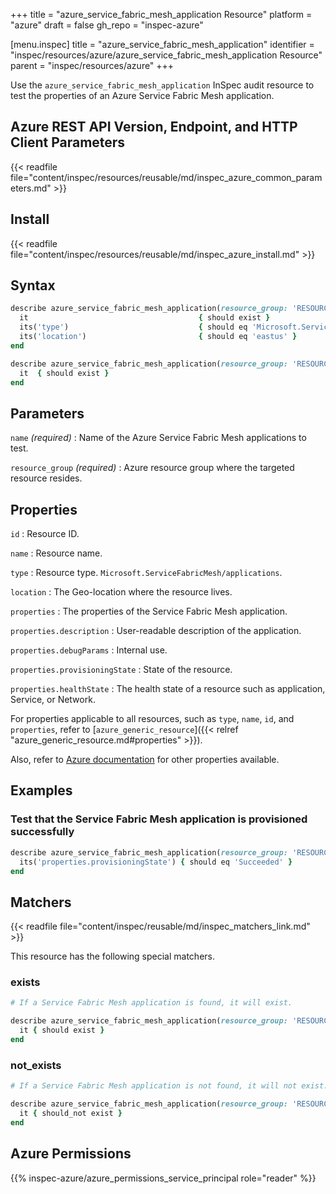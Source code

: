 +++
title = "azure_service_fabric_mesh_application Resource"
platform = "azure"
draft = false
gh_repo = "inspec-azure"

[menu.inspec]
title = "azure_service_fabric_mesh_application"
identifier = "inspec/resources/azure/azure_service_fabric_mesh_application Resource"
parent = "inspec/resources/azure"
+++

Use the `azure_service_fabric_mesh_application` InSpec audit resource to test the properties of an Azure Service Fabric Mesh application.

## Azure REST API Version, Endpoint, and HTTP Client Parameters

{{< readfile file="content/inspec/resources/reusable/md/inspec_azure_common_parameters.md" >}}

## Install

{{< readfile file="content/inspec/resources/reusable/md/inspec_azure_install.md" >}}

## Syntax

```ruby
describe azure_service_fabric_mesh_application(resource_group: 'RESOURCE_GROUP', name: 'SERVICE_FABRIC_MESH_APP_NAME') do
  it                                      { should exist }
  its('type')                             { should eq 'Microsoft.ServiceFabricMesh/applications' }
  its('location')                         { should eq 'eastus' }
end
```

```ruby
describe azure_service_fabric_mesh_application(resource_group: 'RESOURCE_GROUP', name: 'SERVICE_FABRIC_MESH_APP_NAME') do
  it  { should exist }
end
```

## Parameters

`name` _(required)_
: Name of the Azure Service Fabric Mesh applications to test.

`resource_group` _(required)_
: Azure resource group where the targeted resource resides.

## Properties

`id`
: Resource ID.

`name`
: Resource name.

`type`
: Resource type. `Microsoft.ServiceFabricMesh/applications`.

`location`
: The Geo-location where the resource lives.

`properties`
: The properties of the Service Fabric Mesh application.

`properties.description`
: User-readable description of the application.

`properties.debugParams`
: Internal use.

`properties.provisioningState`
: State of the resource.

`properties.healthState`
: The health state of a resource such as application, Service, or Network.

For properties applicable to all resources, such as `type`, `name`, `id`, and `properties`, refer to [`azure_generic_resource`]({{< relref "azure_generic_resource.md#properties" >}}).

Also, refer to [Azure documentation](https://docs.microsoft.com/en-us/rest/api/servicefabric/sfmeshrp-api-application_get) for other properties available.

## Examples

### Test that the Service Fabric Mesh application is provisioned successfully

```ruby
describe azure_service_fabric_mesh_application(resource_group: 'RESOURCE_GROUP', name: 'SERVICE_FABRIC_MESH_APP_NAME') do
  its('properties.provisioningState') { should eq 'Succeeded' }
end
```

## Matchers

{{< readfile file="content/inspec/reusable/md/inspec_matchers_link.md" >}}

This resource has the following special matchers.

### exists

```ruby
# If a Service Fabric Mesh application is found, it will exist.

describe azure_service_fabric_mesh_application(resource_group: 'RESOURCE_GROUP', name: 'SERVICE_FABRIC_MESH_APP_NAME') do
  it { should exist }
end
```

### not_exists

```ruby
# If a Service Fabric Mesh application is not found, it will not exist.

describe azure_service_fabric_mesh_application(resource_group: 'RESOURCE_GROUP', name: 'SERVICE_FABRIC_MESH_APP_NAME') do
  it { should_not exist }
end
```

## Azure Permissions

{{% inspec-azure/azure_permissions_service_principal role="reader" %}}
